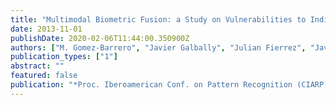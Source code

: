 ```yaml
---
title: "Multimodal Biometric Fusion: a Study on Vulnerabilities to Indirect Attacks"
date: 2013-11-01
publishDate: 2020-02-06T11:44:00.350900Z
authors: ["M. Gomez-Barrero", "Javier Galbally", "Julian Fierrez", "Javier Ortega-Garcia"]
publication_types: ["1"]
abstract: ""
featured: false
publication: "*Proc. Iberoamerican Conf. on Pattern Recognition (CIARP)*"
---
```



